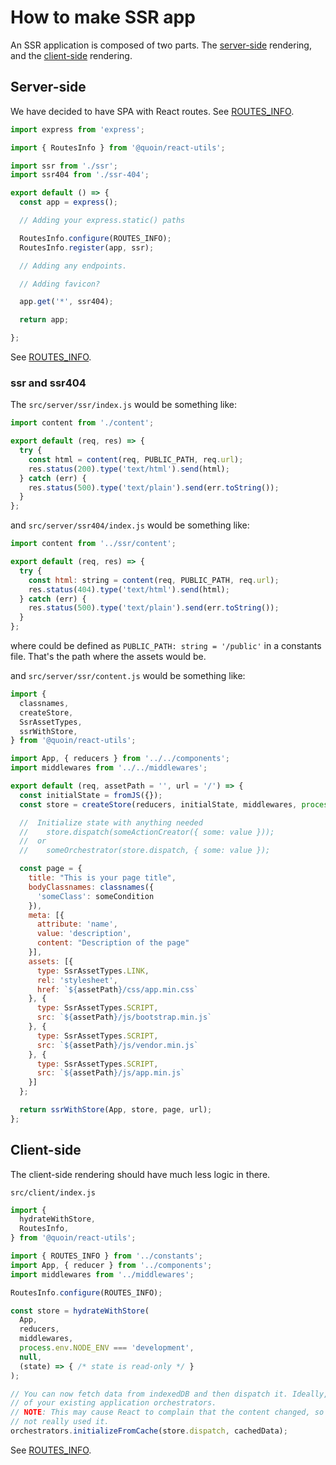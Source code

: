 # How to make SSR app

An SSR application is composed of two parts. The [server-side](#server-side)
rendering, and the [client-side](#client-side) rendering.

## Server-side <a name="server-side"></a>

We have decided to have SPA with React routes.
See [ROUTES_INFO](routes-info.md).

```javascript
import express from 'express';

import { RoutesInfo } from '@quoin/react-utils';

import ssr from './ssr';
import ssr404 from './ssr-404';

export default () => {
  const app = express();

  // Adding your express.static() paths

  RoutesInfo.configure(ROUTES_INFO);
  RoutesInfo.register(app, ssr);

  // Adding any endpoints.

  // Adding favicon?

  app.get('*', ssr404);

  return app;

};
```

See [ROUTES_INFO](routes-info.md).


### ssr and ssr404

The `src/server/ssr/index.js` would be something like:

```javascript
import content from './content';

export default (req, res) => {
  try {
    const html = content(req, PUBLIC_PATH, req.url);
    res.status(200).type('text/html').send(html);
  } catch (err) {
    res.status(500).type('text/plain').send(err.toString());
  }
};
```

and `src/server/ssr404/index.js` would be something like:

```javascript
import content from '../ssr/content';

export default (req, res) => {
  try {
    const html: string = content(req, PUBLIC_PATH, req.url);
    res.status(404).type('text/html').send(html);
  } catch (err) {
    res.status(500).type('text/plain').send(err.toString());
  }
};
```

where could be defined as `PUBLIC_PATH: string = '/public'` in a constants file.
That's the path where the assets would be.

and `src/server/ssr/content.js` would be something like:

```javascript
import {
  classnames,
  createStore,
  SsrAssetTypes,
  ssrWithStore,
} from '@quoin/react-utils';

import App, { reducers } from '../../components';
import middlewares from '../../middlewares';

export default (req, assetPath = '', url = '/') => {
  const initialState = fromJS({});
  const store = createStore(reducers, initialState, middlewares, process.env.NODE_ENV === 'development');

  //  Initialize state with anything needed
  //    store.dispatch(someActionCreator({ some: value }));
  //  or
  //    someOrchestrator(store.dispatch, { some: value });

  const page = {
    title: "This is your page title",
    bodyClassnames: classnames({
      'someClass': someCondition
    }),
    meta: [{
      attribute: 'name',
      value: 'description',
      content: "Description of the page"
    }],
    assets: [{
      type: SsrAssetTypes.LINK,
      rel: 'stylesheet',
      href: `${assetPath}/css/app.min.css`
    }, {
      type: SsrAssetTypes.SCRIPT,
      src: `${assetPath}/js/bootstrap.min.js`
    }, {
      type: SsrAssetTypes.SCRIPT,
      src: `${assetPath}/js/vendor.min.js`
    }, {
      type: SsrAssetTypes.SCRIPT,
      src: `${assetPath}/js/app.min.js`
    }]
  };

  return ssrWithStore(App, store, page, url);
};
```


## Client-side <a name="client-side"></a>

The client-side rendering should have much less logic in there.

`src/client/index.js`

```javascript
import {
  hydrateWithStore,
  RoutesInfo,
} from '@quoin/react-utils';

import { ROUTES_INFO } from '../constants';
import App, { reducer } from '../components';
import middlewares from '../middlewares';

RoutesInfo.configure(ROUTES_INFO);

const store = hydrateWithStore(
  App,
  reducers,
  middlewares,
  process.env.NODE_ENV === 'development',
  null,
  (state) => { /* state is read-only */ }
);

// You can now fetch data from indexedDB and then dispatch it. Ideally, use one
// of your existing application orchestrators.
// NOTE: This may cause React to complain that the content changed, so I have
// not really used it.
orchestrators.initializeFromCache(store.dispatch, cachedData);
```

See [ROUTES_INFO](routes-info.md).
